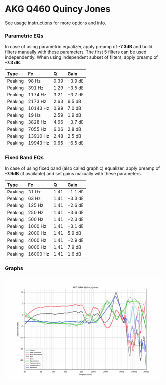 # AKG Q460 Quincy Jones
See [usage instructions](https://github.com/jaakkopasanen/AutoEq#usage) for more options and info.

### Parametric EQs
In case of using parametric equalizer, apply preamp of **-7.3dB** and build filters manually
with these parameters. The first 5 filters can be used independently.
When using independent subset of filters, apply preamp of **-7.3 dB**.

| Type    | Fc       |    Q | Gain    |
|:--------|:---------|:-----|:--------|
| Peaking | 98 Hz    | 0.39 | -3.9 dB |
| Peaking | 391 Hz   | 1.29 | -3.5 dB |
| Peaking | 1174 Hz  | 3.21 | -3.7 dB |
| Peaking | 2173 Hz  | 2.63 | 6.5 dB  |
| Peaking | 10143 Hz | 0.99 | 7.0 dB  |
| Peaking | 19 Hz    | 2.59 | 1.9 dB  |
| Peaking | 3828 Hz  | 4.66 | -3.7 dB |
| Peaking | 7055 Hz  | 6.06 | 2.8 dB  |
| Peaking | 13910 Hz | 2.48 | 2.5 dB  |
| Peaking | 19943 Hz | 0.65 | -6.5 dB |

### Fixed Band EQs
In case of using fixed band (also called graphic) equalizer, apply preamp of **-7.9dB**
(if available) and set gains manually with these parameters.

| Type    | Fc       |    Q | Gain    |
|:--------|:---------|:-----|:--------|
| Peaking | 31 Hz    | 1.41 | -1.1 dB |
| Peaking | 63 Hz    | 1.41 | -3.3 dB |
| Peaking | 125 Hz   | 1.41 | -2.6 dB |
| Peaking | 250 Hz   | 1.41 | -3.6 dB |
| Peaking | 500 Hz   | 1.41 | -2.3 dB |
| Peaking | 1000 Hz  | 1.41 | -3.1 dB |
| Peaking | 2000 Hz  | 1.41 | 5.9 dB  |
| Peaking | 4000 Hz  | 1.41 | -2.9 dB |
| Peaking | 8000 Hz  | 1.41 | 7.9 dB  |
| Peaking | 16000 Hz | 1.41 | 1.6 dB  |

### Graphs
![](./AKG%20Q460%20Quincy%20Jones.png)
